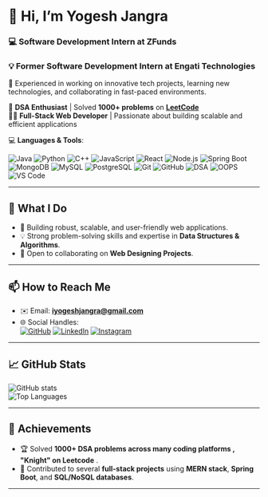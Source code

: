

# 👋 Hi, I’m **Yogesh Jangra**  
### 💻 **Software Development Intern at ZFunds**   
### 💡 **Former Software Development Intern at Engati Technologies**  
🚀 Experienced in working on innovative tech projects, learning new technologies, and collaborating in fast-paced environments.

  
🚀 **DSA Enthusiast** | Solved **1000+ problems** on **[LeetCode](https://leetcode.com/u/Yogesh_007/)**  
🧑‍💻 **Full-Stack Web Developer** | Passionate about building scalable and efficient applications

💻 **Languages & Tools**:  

![Java](https://img.shields.io/badge/Java-%23ED8B00.svg?style=for-the-badge&logo=java&logoColor=white)
![Python](https://img.shields.io/badge/Python-3670A0?style=for-the-badge&logo=python&logoColor=ffdd54)
![C++](https://img.shields.io/badge/C++-%2300599C.svg?style=for-the-badge&logo=c%2B%2B&logoColor=white)
![JavaScript](https://img.shields.io/badge/JavaScript-%23F7DF1E.svg?style=for-the-badge&logo=javascript&logoColor=black)
![React](https://img.shields.io/badge/React-%2361DAFB.svg?style=for-the-badge&logo=react&logoColor=black)
![Node.js](https://img.shields.io/badge/Node.js-%23339933.svg?style=for-the-badge&logo=nodedotjs&logoColor=white)
![Spring Boot](https://img.shields.io/badge/Spring%20Boot-%236DB33F.svg?style=for-the-badge&logo=springboot&logoColor=white)
![MongoDB](https://img.shields.io/badge/MongoDB-%2347A248.svg?style=for-the-badge&logo=mongodb&logoColor=white)
![MySQL](https://img.shields.io/badge/MySQL-%2300f.svg?style=for-the-badge&logo=mysql&logoColor=white)
![PostgreSQL](https://img.shields.io/badge/PostgreSQL-%23316192.svg?style=for-the-badge&logo=postgresql&logoColor=white)
![Git](https://img.shields.io/badge/Git-%23F05033.svg?style=for-the-badge&logo=git&logoColor=white)
![GitHub](https://img.shields.io/badge/GitHub-%23181717.svg?style=for-the-badge&logo=github&logoColor=white)
![DSA](https://img.shields.io/badge/DSA-%233776AB.svg?style=for-the-badge&logo=data:image/svg+xml;base64,<encoded-logo>)
![OOPS](https://img.shields.io/badge/OOPS-%233776AB.svg?style=for-the-badge&logo=data:image/svg+xml;base64,<encoded-logo>)
![VS Code](https://img.shields.io/badge/VS%20Code-%23007ACC.svg?style=for-the-badge&logo=visual-studio-code&logoColor=white)


---

## 🧠 **What I Do**
- 🌟 Building robust, scalable, and user-friendly web applications.
- 💡 Strong problem-solving skills and expertise in **Data Structures & Algorithms**.
- 🤝 Open to collaborating on **Web Designing Projects**.  

---

## 📫 **How to Reach Me**
- ✉️ Email: **[iyogeshjangra@gmail.com](mailto:iyogeshjangra@gmail.com)**  
- 🌐 Social Handles:  
  [![GitHub](https://img.shields.io/badge/GitHub-%23181717.svg?style=for-the-badge&logo=github&logoColor=white)](https://github.com/Yogesh1628)
  [![LinkedIn](https://img.shields.io/badge/LinkedIn-%230A66C2.svg?style=for-the-badge&logo=linkedin&logoColor=white)](https://www.linkedin.com/in/yogesh-jangra-03090a224/)
  [![Instagram](https://img.shields.io/badge/Instagram-%23E4405F.svg?style=for-the-badge&logo=instagram&logoColor=white)](https://www.instagram.com/iyogeshjangra/)  

---

## 📈 **GitHub Stats**
![GitHub stats](https://github-readme-stats.vercel.app/api?username=Yogesh1628&theme=radical&show_icons=true&hide_border=true&count_private=true)  
![Top Languages](https://github-readme-stats.vercel.app/api/top-langs/?username=Yogesh1628&layout=compact&theme=radical&hide_border=true)  

---

## 🌟 **Achievements**
- 🏆 Solved **1000+ DSA problems across many coding platforms , "Knight" on Leetcode** .  
- 🚀 Contributed to several **full-stack projects** using **MERN stack**, **Spring Boot**, and **SQL/NoSQL databases**.  

---


